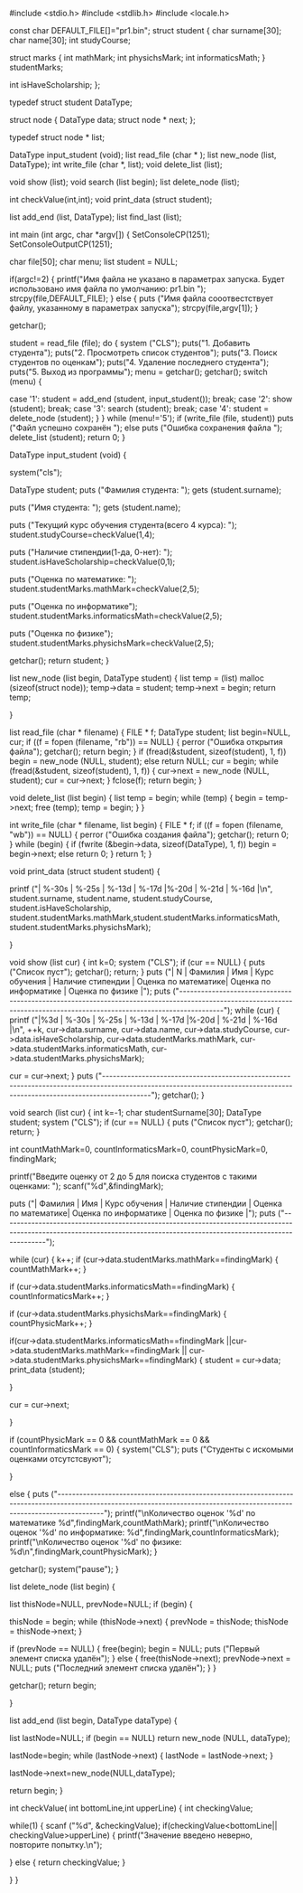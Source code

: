 
#include <stdio.h>
#include <stdlib.h>
#include <locale.h>

const char DEFAULT_FILE[]="pr1.bin";
struct student
{
char surname[30];
char name[30];
int studyCourse;

struct marks
{
int mathMark;
int physichsMark;
int informaticsMath;
} studentMarks;


int isHaveScholarship;
};

typedef struct student DataType;

struct node
{
DataType data;
struct node * next;
};

typedef struct node * list;

DataType input_student (void);
list read_file (char * );
list new_node (list, DataType);
int write_file (char *, list);
void delete_list (list);

void show (list);
void search (list begin);
list delete_node (list);

int checkValue(int,int);
void print_data (struct student);

list add_end (list, DataType);
list find_last (list);


int main (int argc, char *argv[])
{
SetConsoleCP(1251);
SetConsoleOutputCP(1251);

char file[50];
char menu;
list student = NULL;

if(argc!=2)
{
printf("Имя файла не указано в параметрах запуска. Будет использовано имя файла по умолчанию: pr1.bin ");
strcpy(file,DEFAULT_FILE);
}
else
{
puts ("Имя файла сооотвестствует файлу, указанному в параметрах запуска");
strcpy(file,argv[1]);
}

getchar();

student = read_file (file);
do
{
system ("CLS");
puts("1. Добавить студента");
puts("2. Просмотреть список студентов");
puts("3. Поиск студентов по оценкам");
puts("4. Удаление последнего студента");
puts("5. Выход из программы");
menu = getchar();
getchar();
switch (menu)
{

case '1':
student = add_end (student, input_student());
break;
case '2':
show (student);
break;
case '3':
search (student);
break;
case '4':
student = delete_node (student);
}
}
while (menu!='5');
if (write_file (file, student))
puts ("Файл успешно сохранён ");
else
puts ("Ошибка сохранения файла ");
delete_list (student);
return 0;
}

DataType input_student (void)
{

system("cls");

DataType student;
puts ("Фамилия студента: ");
gets (student.surname);

puts ("Имя студента: ");
gets (student.name);

puts ("Текущий курс обучения студента(всего 4 курса): ");
student.studyCourse=checkValue(1,4);



puts ("Наличие стипендии(1-да, 0-нет): ");
student.isHaveScholarship=checkValue(0,1);

puts ("Оценка по математике: ");
student.studentMarks.mathMark=checkValue(2,5);

puts ("Оценка по информатике");
student.studentMarks.informaticsMath=checkValue(2,5);

puts ("Оценка по физике");
student.studentMarks.physichsMark=checkValue(2,5);

getchar();
return student;
}


list new_node (list begin, DataType student)
{
list temp = (list) malloc (sizeof(struct node));
temp->data = student;
temp->next = begin;
return temp;

}

list read_file (char * filename)
{
FILE * f;
DataType student;
list begin=NULL, cur;
if ((f = fopen (filename, "rb")) == NULL)
{
perror ("Ошибка открытия файла");
getchar();
return begin;
}
if (fread(&student, sizeof(student), 1, f))
begin = new_node (NULL, student);
else
return NULL;
cur = begin;
while (fread(&student, sizeof(student), 1, f))
{
cur->next = new_node (NULL, student);
cur = cur->next;
}
fclose(f);
return begin;
}

void delete_list (list begin)
{
list temp = begin;
while (temp)
{
begin = temp->next;
free (temp);
temp = begin;
}
}

int write_file (char * filename, list begin)
{
FILE * f;
if ((f = fopen (filename, "wb")) == NULL)
{
perror ("Ошибка создания файла");
getchar();
return 0;
}
while (begin)
{
if (fwrite (&begin->data, sizeof(DataType), 1, f))
begin = begin->next;
else
return 0;
}
return 1;
}

void print_data (struct student student)
{

printf ("| %-30s | %-25s | %-13d | %-17d |%-20d | %-21d | %-16d |\n", student.surname,
student.name, student.studyCourse, student.isHaveScholarship,
student.studentMarks.mathMark,student.studentMarks.informaticsMath, student.studentMarks.physichsMark);

}

void show (list cur)
{
int k=0;
system ("CLS");
if (cur == NULL)
{
puts ("Список пуст");
getchar();
return;
}
puts ("| N | Фамилия | Имя | Курс обучения | Наличие стипендии | Оценка по математике| Оценка по информатике | Оценка по физике |");
puts ("------------------------------------------------------------------------------------------------------------------------------------------------------------------------");
while (cur)
{
printf ("|%3d | %-30s | %-25s | %-13d | %-17d |%-20d | %-21d | %-16d |\n", ++k, cur->data.surname,
cur->data.name, cur->data.studyCourse, cur->data.isHaveScholarship,
cur->data.studentMarks.mathMark, cur->data.studentMarks.informaticsMath, cur->data.studentMarks.physichsMark);

cur = cur->next;
}
puts ("-------------------------------------------------------------------------------------------------------------------------------------------------------------------------");
getchar();
}

void search (list cur)
{
int k=-1;
char studentSurname[30];
DataType student;
system ("CLS");
if (cur == NULL)
{
puts ("Список пуст");
getchar();
return;
}

int countMathMark=0, countInformaticsMark=0, countPhysicMark=0, findingMark;

printf("Введите оценку от 2 до 5 для поиска студентов с такими оценками: ");
scanf("%d",&findingMark);

puts ("| Фамилия | Имя | Курс обучения | Наличие стипендии | Оценка по математике| Оценка по информатике | Оценка по физике |");
puts ("------------------------------------------------------------------------------------------------------------------------------------------------------------------------");

while (cur)
{
k++;
if (cur->data.studentMarks.mathMark==findingMark)
{
countMathMark++;
}

if (cur->data.studentMarks.informaticsMath==findingMark)
{
countInformaticsMark++;
}

if (cur->data.studentMarks.physichsMark==findingMark)
{
countPhysicMark++;
}


if(cur->data.studentMarks.informaticsMath==findingMark ||cur->data.studentMarks.mathMark==findingMark || cur->data.studentMarks.physichsMark==findingMark)
{
student = cur->data;
print_data (student);

}

cur = cur->next;

}

if (countPhysicMark == 0 && countMathMark == 0 && countInformaticsMark == 0)
{
system("CLS");
puts ("Студенты с искомыми оценками отсутстсвуют");

}

else
{
puts ("-------------------------------------------------------------------------------------------------------------------------------------------------------------------------");
printf("\nКоличество оценок '%d' по математике %d",findingMark,countMathMark);
printf("\nКоличество оценок '%d' по информатике: %d",findingMark,countInformaticsMark);
printf("\nКоличество оценок '%d' по физике: %d\n",findingMark,countPhysicMark);
}

getchar();
system("pause");
}

list delete_node (list begin)
{

list thisNode=NULL, prevNode=NULL;
if (begin)
{

thisNode = begin;
while (thisNode->next)
{
prevNode = thisNode;
thisNode = thisNode->next;
}

if (prevNode == NULL)
{
free(begin);
begin = NULL;
puts ("Первый элемент списка удалён");
}
else
{
free(thisNode->next);
prevNode->next = NULL;
puts ("Последний элемент списка удалён");
}
}


getchar();
return begin;

}

list add_end (list begin, DataType dataType)
{

list lastNode=NULL;
if (begin == NULL)
return new_node (NULL, dataType);

lastNode=begin;
while (lastNode->next)
{
lastNode = lastNode->next;
}

lastNode->next=new_node(NULL,dataType);



return begin;
}

int checkValue( int bottomLine,int upperLine)
{
int checkingValue;

while(1)
{
scanf ("%d", &checkingValue);
if(checkingValue<bottomLine|| checkingValue>upperLine)
{
printf("Значение введено неверно, повторите попытку.\n");

}
else
{
return checkingValue;
}

}
}
